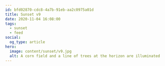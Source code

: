 ```yaml
---
id: bfd02870-cdc8-4a7b-91eb-aa2c0975a01d
title: Sunset v9
date: 2020-11-04 16:08:00
tags:
  - sunset
  - feed
social:
  og_type: article
hero:
  image: content/sunset/v9.jpg
  alt: A corn field and a line of trees at the horizon are illuminated by the last yellow-orange sunlight in a blueish sky with a few wooly clouds.
---
```

